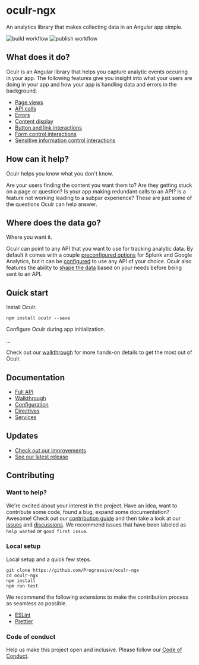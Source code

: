 # oculr-ngx

An analytics library that makes collecting data in an Angular app simple.

![build workflow](https://github.com/Progressive/oculr-ngx/actions/workflows/build.yml/badge.svg) ![publish workflow](https://github.com/Progressive/oculr-ngx/actions/workflows/publish.yml/badge.svg)

## What does it do?

Oculr is an Angular library that helps you capture analytic events occuring in your app. The following features give you insight into what your users are doing in your app and how your app is handling data and errors in the background.

- [Page views]()
- [API calls]()
- [Errors]()
- [Content display](docs/display-directive.md)
- [Button and link interactions](docs/click-directive.md)
- [Form control interactions](docs/change-directive.md)
- [Sensitive information control interactions]()

## How can it help?

Oculr helps you know what you don't know.

Are your users finding the content you want them to? Are they getting stuck on a page or question? Is your app making redundant calls to an API? Is a feature not working leading to a subpar experience? These are just some of the questions Oculr can help answer.

## Where does the data go?

Where you want it.

Oculr can point to any API that you want to use for tracking analytic data. By default it comes with a couple [preconfigured options]() for Splunk and Google Analytics, but it can be [configured]() to use any API of your choice. Oculr also features the ability to [shape the data]() based on your needs before being sent to an API.

## Quick start

Install Oculr.

```node
npm install oculr --save
```

Configure Oculr during app initialization.

...

<!-- TODO: need details, may need to be pulled into another doc if too large -->

Check out our [walkthrough]() for more hands-on details to get the most out of Oculr.

## Documentation

- [Full API](docs/README.md)
- [Walkthrough]()
- [Configuration]()
- [Directives]()
- [Services]()

## Updates

- [Check out our improvements](CHANGELOG.md)
- [See our latest release](https://github.com/Progressive/oculr-ngx/releases/latest)

## Contributing

### Want to help?

We're excited about your interest in the project. Have an idea, want to contribute some code, found a bug, expand some documentation? Awesome! Check out our [contribution guide]() and then take a look at our [issues]() and [discussions](). We recommend issues that have been labeled as `help wanted` or `good first issue`.

### Local setup

Local setup and a quick few steps.

```node
git clone https://github.com/Progressive/oculr-ngx
cd oculr-ngx
npm install
npm run test
```

We recommend the following extensions to make the contribution process as seamless as possible.

- [ESLint](https://marketplace.visualstudio.com/items?itemName=dbaeumer.vscode-eslint)
- [Prettier](https://marketplace.visualstudio.com/items?itemName=esbenp.prettier-vscode)

### Code of conduct

Help us make this project open and inclusive. Please follow our [Code of Conduct](CODE_OF_CONDUCT.md).
